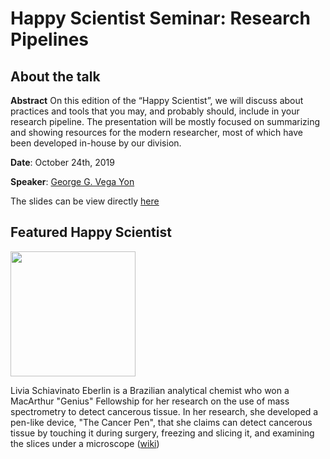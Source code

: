 # Happy Scientist Seminar: Research Pipelines

## About the talk

**Abstract** On this edition of the “Happy Scientist”, we will discuss about practices and tools that you may, and probably should, include in your research pipeline. The presentation will be mostly focused on summarizing and showing resources for the modern researcher, most of which have been developed in-house by our division.

**Date**: October 24th, 2019

**Speaker**: [George G. Vega Yon](https://ggvy.cl)

The slides can be view directly [here](https://rawcdn.githack.com/USCbiostats/software-dev/master/happy_scientist/seminars/2019-06_rearch-pipelines/index.html)

## Featured Happy Scientist

<img src="https://eberlin.cm.utexas.edu/wp-content/uploads/2019/02/Liv-Headshot1-greyBG-1.jpg" width="200px"/>

Livia Schiavinato Eberlin is a Brazilian analytical chemist who won a MacArthur "Genius" Fellowship for her research on the use of mass spectrometry to detect cancerous tissue. In her research, she developed a pen-like device, "The Cancer Pen", that she claims can detect cancerous tissue by touching it during surgery, freezing and slicing it, and examining the slices under a microscope ([wiki](https://en.wikipedia.org/wiki/Livia_S._Eberlin))

